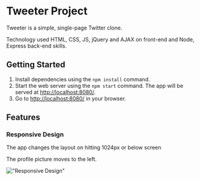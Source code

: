 # Tweeter Project

Tweeter is a simple, single-page Twitter clone.

Technology used HTML, CSS, JS, jQuery and AJAX on front-end and Node, Express back-end skills.

## Getting Started

1. Install dependencies using the `npm install` command.
2. Start the web server using the `npm start` command. The app will be served at <http://localhost:8080/>.
3. Go to <http://localhost:8080/> in your browser.

## Features

### Responsive Design

The app changes the layout on hitting 1024px or below screen

The profile picture moves to the left.

!["Responsive Design"]("https://github.com/kapildoppiogroup/tweeter/blob/master/resources/window_size.gif?raw=true")

